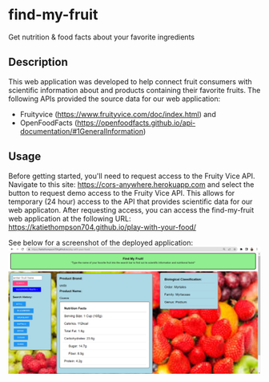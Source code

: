 # find-my-fruit

Get nutrition &amp; food facts about your favorite ingredients

## Description

This web application was developed to help connect fruit consumers with scientific information about and products containing their favorite fruits. The following APIs provided the source data for our web application:

- Fruityvice (https://www.fruityvice.com/doc/index.html) and
- OpenFoodFacts (https://openfoodfacts.github.io/api-documentation/#1GeneralInformation)

## Usage

Before getting started, you'll need to request access to the Fruity Vice API. Navigate to this site: https://cors-anywhere.herokuapp.com and select the button to request demo access to the Fruity Vice API. This allows for temporary (24 hour) access to the API that provides scientific data for our web applicaton. After requesting access, you can access the find-my-fruit web application at the following URL: https://katiethompson704.github.io/play-with-your-food/

See below for a screenshot of the deployed application:
<img src="./assets\images\demoscreenshot.png">
